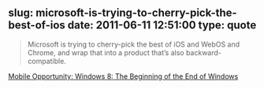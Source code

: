 slug: microsoft-is-trying-to-cherry-pick-the-best-of-ios
date: 2011-06-11 12:51:00
type: quote
---

> Microsoft is trying to cherry-pick the best of iOS and WebOS and Chrome, and wrap that into a product that’s also backward-compatible.

[Mobile Opportunity: Windows 8: The Beginning of the End of Windows](http://mobileopportunity.blogspot.com/2011/06/windows-8-beginning-of-end-of-windows.html)
